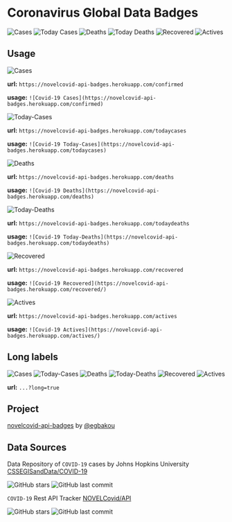 # Coronavirus Global Data Badges
![Cases](https://novelcovid-api-badges.herokuapp.com/confirmed) ![Today Cases](https://novelcovid-api-badges.herokuapp.com/todaycases) ![Deaths](https://novelcovid-api-badges.herokuapp.com/deaths) ![Today Deaths](https://novelcovid-api-badges.herokuapp.com/todaydeaths) ![Recovered](https://novelcovid-api-badges.herokuapp.com/recovered) ![Actives](https://novelcovid-api-badges.herokuapp.com/actives)

## Usage
![Cases](https://novelcovid-api-badges.herokuapp.com/confirmed)

**url:** `https://novelcovid-api-badges.herokuapp.com/confirmed`

**usage:** `![Covid-19 Cases](https://novelcovid-api-badges.herokuapp.com/confirmed)`


![Today-Cases](https://novelcovid-api-badges.herokuapp.com/todaycases)

**url:** `https://novelcovid-api-badges.herokuapp.com/todaycases`

**usage:** `![Covid-19 Today-Cases](https://novelcovid-api-badges.herokuapp.com/todaycases)`


![Deaths](https://novelcovid-api-badges.herokuapp.com/deaths)

**url:** `https://novelcovid-api-badges.herokuapp.com/deaths`

**usage:** `![Covid-19 Deaths](https://novelcovid-api-badges.herokuapp.com/deaths)`


![Today-Deaths](https://novelcovid-api-badges.herokuapp.com/todaydeaths)

**url:** `https://novelcovid-api-badges.herokuapp.com/todaydeaths`

**usage:** `![Covid-19 Today-Deaths](https://novelcovid-api-badges.herokuapp.com/todaydeaths)`


![Recovered](https://novelcovid-api-badges.herokuapp.com/recovered)

**url:** `https://novelcovid-api-badges.herokuapp.com/recovered`

**usage:** `![Covid-19 Recovered](https://novelcovid-api-badges.herokuapp.com/recovered/)`

![Actives](https://novelcovid-api-badges.herokuapp.com/actives)

**url:** `https://novelcovid-api-badges.herokuapp.com/actives`

**usage:** `![Covid-19 Actives](https://novelcovid-api-badges.herokuapp.com/actives/)`


## Long labels
![Cases](https://novelcovid-api-badges.herokuapp.com/confirmed?long=true)
![Today-Cases](https://novelcovid-api-badges.herokuapp.com/todaycases?long=true)
![Deaths](https://novelcovid-api-badges.herokuapp.com/deaths?long=true)
![Today-Deaths](https://novelcovid-api-badges.herokuapp.com/todaydeaths?long=true)
![Recovered](https://novelcovid-api-badges.herokuapp.com/recovered?long=true)
![Actives](https://novelcovid-api-badges.herokuapp.com/actives?long=true)

**url:** `...?long=true`

## Project
[novelcovid-api-badges](https://github.com/egbakou/novelcovid-api-badges) by [@egbakou](https://github.com/egbakou/)

## Data Sources

Data Repository of `COVID-19` cases by Johns Hopkins University [CSSEGISandData/COVID-19](https://github.com/CSSEGISandData/COVID-19)

![GitHub stars](https://img.shields.io/github/stars/CSSEGISandData/COVID-19)
![GitHub last commit](https://img.shields.io/github/last-commit/CSSEGISandData/COVID-19)

`COVID-19` Rest API Tracker [NOVELCovid/API](https://github.com/NOVELCovid/API)

![GitHub stars](https://img.shields.io/github/stars/NovelCOVID/API)
![GitHub last commit](https://img.shields.io/github/last-commit/ExpDev07/coronavirus-tracker-api)

